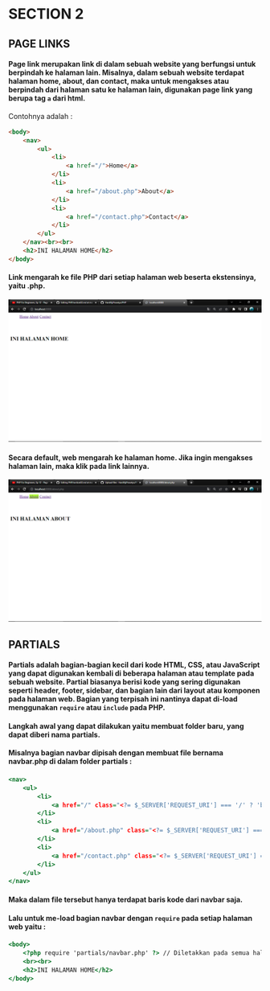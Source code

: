 # SECTION 2
## PAGE LINKS
#### Page link merupakan link di dalam sebuah website yang berfungsi untuk berpindah ke halaman lain. Misalnya, dalam sebuah website terdapat halaman home, about, dan contact, maka untuk mengakses atau berpindah dari halaman satu ke halaman lain, digunakan page link yang berupa tag ```a``` dari html. 
Contohnya adalah :
```html
<body>
    <nav>
        <ul>
            <li>
                <a href="/">Home</a>
            </li>
            <li>
                <a href="/about.php">About</a>
            </li>
            <li>
                <a href="/contact.php">Contact</a>
            </li>
        </ul>
    </nav><br><br>
    <h2>INI HALAMAN HOME</h2>
</body>
```
#### Link mengarah ke file PHP dari setiap halaman web beserta ekstensinya, yaitu .php.
![](https://github.com/HanifAjiPrasetyo/PHP/blob/main/files/img/Screenshot%20(2107).png)
#### Secara default, web mengarah ke halaman home. Jika ingin mengakses halaman lain, maka klik pada link lainnya.
![](https://github.com/HanifAjiPrasetyo/PHP/blob/main/files/img/Screenshot%20(2109).png)
## PARTIALS
#### Partials adalah bagian-bagian kecil dari kode HTML, CSS, atau JavaScript yang dapat digunakan kembali di beberapa halaman atau template pada sebuah website. Partial biasanya berisi kode yang sering digunakan seperti header, footer, sidebar, dan bagian lain dari layout atau komponen pada halaman web. Bagian yang terpisah ini nantinya dapat di-load menggunakan ```require``` atau ```include``` pada PHP.
#### Langkah awal yang dapat dilakukan yaitu membuat folder baru, yang dapat diberi nama partials.
#### Misalnya bagian navbar dipisah dengan membuat file bernama navbar.php di dalam folder partials :
```php.html
<nav>
    <ul>
        <li>
            <a href="/" class="<?= $_SERVER['REQUEST_URI'] === '/' ? 'bg-link' : '' ?>">Home</a>
        </li>
        <li>
            <a href="/about.php" class="<?= $_SERVER['REQUEST_URI'] === '/about.php' ? 'bg-link' : '' ?>">About</a>
        </li>
        <li>
            <a href="/contact.php" class="<?= $_SERVER['REQUEST_URI'] === '/contact.php' ? 'bg-link' : '' ?>">Contact</a>
        </li>
    </ul>
</nav>
```
#### Maka dalam file tersebut hanya terdapat baris kode dari navbar saja.
#### Lalu untuk me-load bagian navbar dengan ```require``` pada setiap halaman web yaitu :
```php.html
<body>
    <?php require 'partials/navbar.php' ?> // Diletakkan pada semua halaman web
    <br><br>
    <h2>INI HALAMAN HOME</h2>
</body>
```
